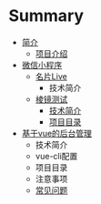 # Summary

* [简介](README.md)
  * [项目介绍](xiang-mu-jie-shao.md)
* [微信小程序](wei-xin-xiao-cheng-xu.md)
  * [名片Live](wei-xin-xiao-cheng-xu/ming-pian-live.md)
    * 技术简介
  * [棱镜测试](wei-xin-xiao-cheng-xu/leng-jing-ce-shi.md)
    * [技术简介](wei-xin-xiao-cheng-xu/leng-jing-ce-shi/ji-zhu-jian-jie.md)
    * [项目目录](wei-xin-xiao-cheng-xu/leng-jing-ce-shi/xiang-mu-mu-lu.md)
* [基于vue的后台管理](hou-tai-guan-li.md)
  * 技术简介
  * vue-cli配置
  * 项目目录
  * 注意事项
  * [常见问题](hou-tai-guan-li/chang-jian-wen-ti.md)

